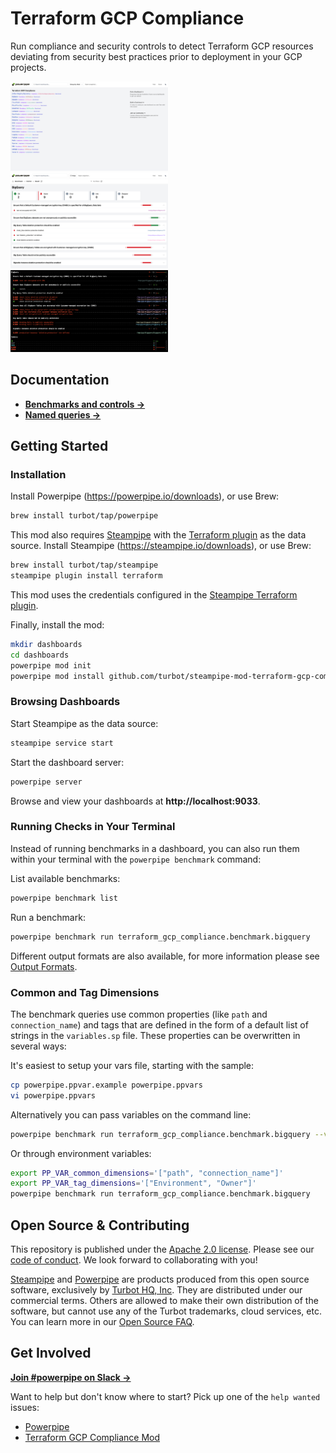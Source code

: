 # Terraform GCP Compliance

Run compliance and security controls to detect Terraform GCP resources deviating from security best practices prior to deployment in your GCP projects.

<img src="https://raw.githubusercontent.com/turbot/steampipe-mod-terraform-gcp-compliance/add-new-checks/docs/terraform_gcp_compliance_dashboard.png" width="50%" type="thumbnail"/>
<img src="https://raw.githubusercontent.com/turbot/steampipe-mod-terraform-gcp-compliance/add-new-checks/docs/terraform_gcp_compliance_bigquery_dashboard.png" width="50%" type="thumbnail"/>
<img src="https://raw.githubusercontent.com/turbot/steampipe-mod-terraform-gcp-compliance/add-new-checks/docs/terraform_gcp_compliance_console_output.png" width="50%" type="thumbnail"/>

## Documentation

- **[Benchmarks and controls →](https://hub-powerpipe-io-git-development-turbot.vercel.app/mods/turbot/terraform_gcp_compliance/controls)**
- **[Named queries →](https://hub-powerpipe-io-git-development-turbot.vercel.app/mods/turbot/terraform_gcp_compliance/queries)**

## Getting Started

### Installation

Install Powerpipe (https://powerpipe.io/downloads), or use Brew:

```sh
brew install turbot/tap/powerpipe
```

This mod also requires [Steampipe](https://steampipe.io) with the [Terraform plugin](https://hub.steampipe.io/plugins/turbot/terraform) as the data source. Install Steampipe (https://steampipe.io/downloads), or use Brew:

```sh
brew install turbot/tap/steampipe
steampipe plugin install terraform
```

This mod uses the credentials configured in the [Steampipe Terraform plugin](https://hub.steampipe.io/plugins/turbot/terraform#configuration).

Finally, install the mod:

```sh
mkdir dashboards
cd dashboards
powerpipe mod init
powerpipe mod install github.com/turbot/steampipe-mod-terraform-gcp-compliance
```

### Browsing Dashboards

Start Steampipe as the data source:

```sh
steampipe service start
```

Start the dashboard server:

```sh
powerpipe server
```

Browse and view your dashboards at **http://localhost:9033**.

### Running Checks in Your Terminal

Instead of running benchmarks in a dashboard, you can also run them within your
terminal with the `powerpipe benchmark` command:

List available benchmarks:

```sh
powerpipe benchmark list
```

Run a benchmark:

```sh
powerpipe benchmark run terraform_gcp_compliance.benchmark.bigquery
```

Different output formats are also available, for more information please see
[Output Formats](https://powerpipe.io/docs/reference/cli/benchmark#output-formats).

### Common and Tag Dimensions

The benchmark queries use common properties (like `path` and `connection_name`) and tags that are defined in the form of a default list of strings in the `variables.sp` file. These properties can be overwritten in several ways:

It's easiest to setup your vars file, starting with the sample:

```sh
cp powerpipe.ppvar.example powerpipe.ppvars
vi powerpipe.ppvars
```

Alternatively you can pass variables on the command line:

```sh
powerpipe benchmark run terraform_gcp_compliance.benchmark.bigquery --var 'tag_dimensions=["Environment", "Owner"]'
```

Or through environment variables:

```sh
export PP_VAR_common_dimensions='["path", "connection_name"]'
export PP_VAR_tag_dimensions='["Environment", "Owner"]'
powerpipe benchmark run terraform_gcp_compliance.benchmark.bigquery
```

## Open Source & Contributing

This repository is published under the [Apache 2.0 license](https://www.apache.org/licenses/LICENSE-2.0). Please see our [code of conduct](https://github.com/turbot/.github/blob/main/CODE_OF_CONDUCT.md). We look forward to collaborating with you!

[Steampipe](https://steampipe.io) and [Powerpipe](https://powerpipe.io) are products produced from this open source software, exclusively by [Turbot HQ, Inc](https://turbot.com). They are distributed under our commercial terms. Others are allowed to make their own distribution of the software, but cannot use any of the Turbot trademarks, cloud services, etc. You can learn more in our [Open Source FAQ](https://turbot.com/open-source).

## Get Involved

**[Join #powerpipe on Slack →](https://turbot.com/community/join)**

Want to help but don't know where to start? Pick up one of the `help wanted` issues:

- [Powerpipe](https://github.com/turbot/powerpipe/labels/help%20wanted)
- [Terraform GCP Compliance Mod](https://github.com/turbot/steampipe-mod-terraform-gcp-compliance/labels/help%20wanted)